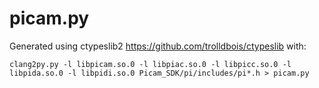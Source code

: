 # picam.py

Generated using ctypeslib2 https://github.com/trolldbois/ctypeslib
with:

`clang2py.py -l libpicam.so.0 -l libpiac.so.0 -l libpicc.so.0 -l
libpida.so.0 -l libpidi.so.0 Picam_SDK/pi/includes/pi*.h > picam.py`


